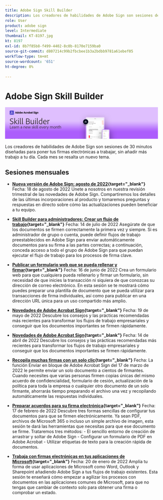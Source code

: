 ```yaml
---
title: Adobe Sign Skill Builder
description: Los creadores de habilidades de Adobe Sign son sesiones de 30 minutos diseñadas para poner tus firmas electrónicas a trabajar, sin añadir más trabajo a tu día
role: User
product: adobe sign
level: Intermediate
thumbnail: KT-8197.jpg
kt: 8197
exl-id: 8b7f85b8-f499-4402-8c0b-8170e7159ba0
source-git-commit: d807214c99b2fbcbee1b3a2bdbb9781a61ebef05
workflow-type: tm+mt
source-wordcount: '651'
ht-degree: 0%

---
```


# Adobe Sign Skill Builder

![Banner de Skill Builder](../assets/SB_Hero.png)

Los creadores de habilidades de Adobe Sign son sesiones de 30 minutos diseñadas para poner tus firmas electrónicas a trabajar, sin añadir más trabajo a tu día. Cada mes se resalta un nuevo tema.

## Sesiones mensuales

* **[Nueva versión de Adobe Sign: agosto de 2022](https://adobe-sign-skill-builder.joinus.adobeevents.com/attendease/networking/experience/06d8a836-4b51-426b-913e-189b23a82bd6/8b777e11-0e6d-45a8-b954-bbff5c887efc){target=&quot;_blank&quot;}**
Fecha: 18 de agosto de 2022 Únete a nosotros en nuestra revisión trimestral de las novedades de Adobe Sign. Compartiremos los detalles de las últimas incorporaciones al producto y tomaremos preguntas y respuestas en directo sobre cómo las actualizaciones pueden beneficiar a tu equipo.

* **[Skill Builder para administradores: Crear un flujo de trabajo](https://adobe-sign-skill-builder.joinus.adobeevents.com/attendease/networking/experience/83926d76-9959-4657-8b0c-f312835b46f6/aa1c9b21-1b16-4890-9c24-26dc630c4a95){target=&quot;_blank&quot;}**
Fecha: 14 de julio de 2022 Asegúrate de que los documentos se firmen correctamente la primera vez y siempre. Si es administrador de grupo o cuenta, puede definir flujos de trabajo preestablecidos en Adobe Sign para enviar automáticamente documentos para su firma a las partes correctas; a continuación, conceda acceso a todo el grupo de Adobe Sign para que puedan ejecutar el flujo de trabajo para los procesos de firma clave.

* **[Publicar un formulario web que se pueda rellenar y firmar](https://adobe-sign-skill-builder.joinus.adobeevents.com/attendease/networking/experience/4499bc28-9f26-4b68-88a6-3815ebdff7cf/337fa9d6-c9d3-4bcc-b6d8-9c7580b9be40){target=&quot;_blank&quot;}**
Fecha: 16 de junio de 2022 Crea un formulario web para que cualquiera pueda rellenarlo y firmar un formulario, sin necesidad de que inicies la transacción ni siquiera de que conozcas su dirección de correo electrónico. En esta sesión se te mostrará cómo puedes preparar una plantilla de documento que se pueda utilizar para transacciones de firma individuales, así como para publicar en una dirección URL única para un uso compartido más amplio.

* **[Novedades de Adobe Acrobat Sign](https://adobe-sign-skill-builder.joinus.adobeevents.com/attendease/networking/experience/a51b7ffa-ccf1-41f7-a82c-27bf50d8eb5d/22ee6c72-b92e-43f8-9cc6-c177c9244fea){target=&quot;_blank&quot;}**
Fecha: 19 de mayo de 2022 Descubre los consejos y las prácticas recomendadas más recientes para transformar los flujos de trabajo empresariales y conseguir que los documentos importantes se firmen rápidamente.

* **[Novedades de Adobe Acrobat Sign](https://adobe-sign-skill-builder.joinus.adobeevents.com/attendease/networking/experience/479894a1-131f-411d-b4c8-f699d72413bb/30619f65-b374-40db-85d1-0854dc48af0d){target=&quot;_blank&quot;}**
Fecha: 14 de abril de 2022 Descubre los consejos y las prácticas recomendadas más recientes para transformar los flujos de trabajo empresariales y conseguir que los documentos importantes se firmen rápidamente.

* **[Recopila muchas firmas con un solo clic](https://adobe-sign-skill-builder.joinus.adobeevents.com/attendease/networking/experience/44e4b483-7d05-44b3-b7e7-b265c9b84d07/2736bed0-b416-4578-ac3f-a57491f22c26){target=&quot;_blank&quot;}**
Fecha: La función Enviar en bloque de Adobe Acrobat Sign del 17 de marzo de 2022 le permite enviar un solo documento a cientos de firmantes. Cuando necesites que varias personas firmen copias únicas del mismo acuerdo de confidencialidad, formulario de cesión, actualización de la política para toda la empresa o cualquier otro documento de un solo firmante, ahorrarás tiempo preparando el archivo una vez y recopilando automáticamente las respuestas individuales.

* **[Preparar acuerdos para su firma electrónica](https://adobe-sign-skill-builder.joinus.adobeevents.com/attendease/networking/experience/9024b058-ade1-420f-87f0-68bd5f6d527a/cf8b172f-b9df-41ef-bfce-e6d4b0c3ddf4){target=&quot;_blank&quot;}**
Fecha: 17 de febrero de 2022 Descubre tres formas sencillas de configurar tus documentos para que se firmen electrónicamente. Ya sean PDF, archivos de Microsoft 365 o incluso un simple archivo de imagen, esta sesión te dará las herramientas que necesitas para que ese documento se firme. Trataremos tres métodos: - El sencillo entorno de creación de arrastrar y soltar de Adobe Sign - Configurar un formulario de PDF en Adobe Acrobat - Utilizar etiquetas de texto para la creación rápida de documentos.

* **[Trabaja con firmas electrónicas en tus aplicaciones de Microsoft](https://adobe-sign-skill-builder.joinus.adobeevents.com/attendease/networking/experience/2dcd80a6-6335-4756-bbc8-3505fe99594b/866c4314-dc74-473b-9859-828801814e13){target=&quot;_blank&quot;}**
Fecha: 20 de enero de 2022 Amplía tu forma de usar aplicaciones de Microsoft como Word, Outlook y Sharepoint añadiendo Adobe Sign a tus flujos de trabajo existentes. Esta sesión te enseñará cómo empezar a agilizar los procesos con documentos en las aplicaciones comunes de Microsoft, para que no tengas que cambiar de contexto solo para obtener una firma o comprobar un estado.

